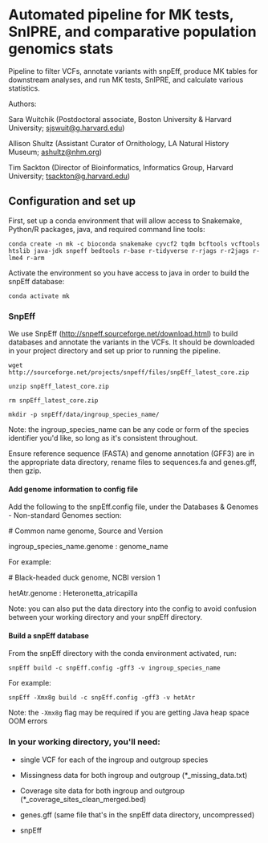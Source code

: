 # Automated pipeline for MK tests, SnIPRE, and comparative population genomics stats

Pipeline to filter VCFs, annotate variants with snpEff, produce MK tables for downstream analyses, and run MK tests, SnIPRE, and calculate various statistics.

Authors: 


Sara Wuitchik (Postdoctoral associate, Boston University & Harvard University; sjswuit@g.harvard.edu)  

Allison Shultz (Assistant Curator of Ornithology, LA Natural History Museum; ashultz@nhm.org)

Tim Sackton (Director of Bioinformatics, Informatics Group, Harvard University; tsackton@g.harvard.edu)

## Configuration and set up

First, set up a conda environment that will allow access to Snakemake, Python/R packages, java, and required command line tools:

```conda create -n mk -c bioconda snakemake cyvcf2 tqdm bcftools vcftools htslib java-jdk snpeff bedtools r-base r-tidyverse r-rjags r-r2jags r-lme4 r-arm```  

Activate the environment so you have access to java in order to build the snpEff database:

```conda activate mk```

### SnpEff

We use SnpEff (http://snpeff.sourceforge.net/download.html) to build databases and annotate the variants in the VCFs. It should be downloaded in your project directory and set up prior to running the pipeline.

```wget http://sourceforge.net/projects/snpeff/files/snpEff_latest_core.zip```

```unzip snpEff_latest_core.zip```

```rm snpEff_latest_core.zip``` 

```mkdir -p snpEff/data/ingroup_species_name/```  

Note: the ingroup_species_name can be any code or form of the species identifier you'd like, so long as it's consistent throughout.  

Ensure reference sequence (FASTA) and genome annotation (GFF3) are in the appropriate data directory, rename files to sequences.fa and genes.gff, then gzip.

#### Add genome information to config file

Add the following to the snpEff.config file, under the Databases & Genomes - Non-standard Genomes section:

\# Common name genome, Source and Version

ingroup_species_name.genome : genome_name

For example: 

\# Black-headed duck genome, NCBI version 1

hetAtr.genome : Heteronetta_atricapilla  

Note: you can also put the data directory into the config to avoid confusion between your working directory and your snpEff directory.  


#### Build a snpEff database

From the snpEff directory with the conda environment activated, run: 

```snpEff build -c snpEff.config -gff3 -v ingroup_species_name```  

For example:  

```snpEff -Xmx8g build -c snpEff.config -gff3 -v hetAtr```  

Note: the ```-Xmx8g``` flag may be required if you are getting Java heap space OOM errors  

### In your working directory, you'll need: 

- single VCF for each of the ingroup and outgroup species  

- Missingness data for both ingroup and outgroup (\*_missing_data.txt)

- Coverage site data for both ingroup and outgroup (\*_coverage_sites_clean_merged.bed)

- genes.gff (same file that's in the snpEff data directory, uncompressed)  

- snpEff
